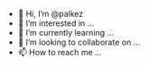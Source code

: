 - 👋 Hi, I’m @palkez
- 👀 I’m interested in ...
- 🌱 I’m currently learning ...
- 💞️ I’m looking to collaborate on ...
- 📫 How to reach me ...

<!---
palkez/palkez is a ✨ special ✨ repository because its `README.md` (this file) appears on your GitHub profile.
You can click the Preview link to take a look at your changes.
--->
